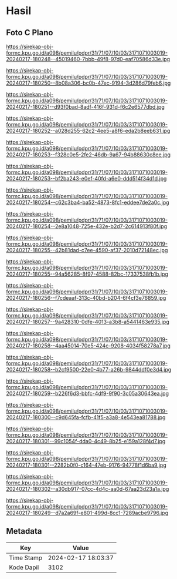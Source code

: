 # Hasil

## Foto C Plano

https://sirekap-obj-formc.kpu.go.id/a098/pemilu/pdpr/31/71/07/10/03/3171071003019-20240217-180248--45019460-7bbb-49f8-97d0-eaf70586d33e.jpg

https://sirekap-obj-formc.kpu.go.id/a098/pemilu/pdpr/31/71/07/10/03/3171071003019-20240217-180250--8b08a306-bc0b-47ec-9194-3d286d79feb6.jpg

https://sirekap-obj-formc.kpu.go.id/a098/pemilu/pdpr/31/71/07/10/03/3171071003019-20240217-180251--d93f0bad-8adf-416f-931d-f6c2e6577dbd.jpg

https://sirekap-obj-formc.kpu.go.id/a098/pemilu/pdpr/31/71/07/10/03/3171071003019-20240217-180252--a028d255-62c2-4ee5-a8f6-eda2b8eeb631.jpg

https://sirekap-obj-formc.kpu.go.id/a098/pemilu/pdpr/31/71/07/10/03/3171071003019-20240217-180253--f328c0e5-2fe2-46db-9a67-94b88630c8ee.jpg

https://sirekap-obj-formc.kpu.go.id/a098/pemilu/pdpr/31/71/07/10/03/3171071003019-20240217-180253--bf2ba243-e0ef-40fd-a6e0-ddd514f34d1d.jpg

https://sirekap-obj-formc.kpu.go.id/a098/pemilu/pdpr/31/71/07/10/03/3171071003019-20240217-180254--c62c3ba4-ba52-4873-8fc1-eddee7de2a0c.jpg

https://sirekap-obj-formc.kpu.go.id/a098/pemilu/pdpr/31/71/07/10/03/3171071003019-20240217-180254--2e8a1048-725e-432e-b2d7-2c614913f80f.jpg

https://sirekap-obj-formc.kpu.go.id/a098/pemilu/pdpr/31/71/07/10/03/3171071003019-20240217-180255--42b81dad-c7ee-4590-af37-2010d72148ec.jpg

https://sirekap-obj-formc.kpu.go.id/a098/pemilu/pdpr/31/71/07/10/03/3171071003019-20240217-180255--94a56285-8f97-4588-82bc-17337538fb1b.jpg

https://sirekap-obj-formc.kpu.go.id/a098/pemilu/pdpr/31/71/07/10/03/3171071003019-20240217-180256--f7cdeaaf-313c-40bd-b204-6f4cf3e76859.jpg

https://sirekap-obj-formc.kpu.go.id/a098/pemilu/pdpr/31/71/07/10/03/3171071003019-20240217-180257--9a428310-0dfe-4013-a3b8-a5441463e935.jpg

https://sirekap-obj-formc.kpu.go.id/a098/pemilu/pdpr/31/71/07/10/03/3171071003019-20240217-180258--4aa45014-70e5-424c-9208-4034f58278a7.jpg

https://sirekap-obj-formc.kpu.go.id/a098/pemilu/pdpr/31/71/07/10/03/3171071003019-20240217-180258--b2cf9500-22e0-4b77-a26b-9844ddf0e3d4.jpg

https://sirekap-obj-formc.kpu.go.id/a098/pemilu/pdpr/31/71/07/10/03/3171071003019-20240217-180259--b226f6d3-bbfc-4df9-9f90-3c05a30643ea.jpg

https://sirekap-obj-formc.kpu.go.id/a098/pemilu/pdpr/31/71/07/10/03/3171071003019-20240217-180300--c9d645fa-fcfb-41f5-a3a8-4e543ea81788.jpg

https://sirekap-obj-formc.kpu.go.id/a098/pemilu/pdpr/31/71/07/10/03/3171071003019-20240217-180301--99c1054f-dda0-4c49-8b25-e159a128f4d7.jpg

https://sirekap-obj-formc.kpu.go.id/a098/pemilu/pdpr/31/71/07/10/03/3171071003019-20240217-180301--2282b0f0-c164-47eb-9176-94778f1d6ba9.jpg

https://sirekap-obj-formc.kpu.go.id/a098/pemilu/pdpr/31/71/07/10/03/3171071003019-20240217-180302--a30db917-07cc-4d4c-aa0d-67aa23d23a1a.jpg

https://sirekap-obj-formc.kpu.go.id/a098/pemilu/pdpr/31/71/07/10/03/3171071003019-20240217-180249--d7a2a69f-e801-499d-8cc1-7289acbe9796.jpg


## Metadata

| Key        | Value               |
| ---------- | ------------------- |
| Time Stamp | 2024-02-17 18:03:37 |
| Kode Dapil | 3102                |



